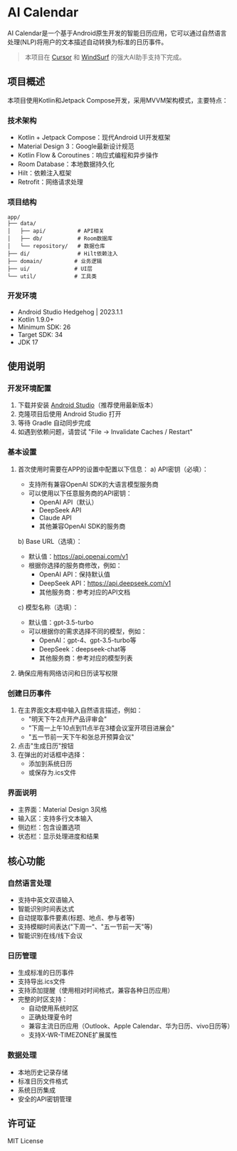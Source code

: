 # AI Calendar

AI Calendar是一个基于Android原生开发的智能日历应用，它可以通过自然语言处理(NLP)将用户的文本描述自动转换为标准的日历事件。

> 本项目在 [Cursor](https://cursor.com/) 和 [WindSurf](https://windsurfai.org/) 的强大AI助手支持下完成。

## 项目概述

本项目使用Kotlin和Jetpack Compose开发，采用MVVM架构模式，主要特点：

### 技术架构
- Kotlin + Jetpack Compose：现代Android UI开发框架
- Material Design 3：Google最新设计规范
- Kotlin Flow & Coroutines：响应式编程和异步操作
- Room Database：本地数据持久化
- Hilt：依赖注入框架
- Retrofit：网络请求处理

### 项目结构
```
app/
├── data/
│   ├── api/          # API相关
│   ├── db/           # Room数据库
│   └── repository/   # 数据仓库
├── di/               # Hilt依赖注入
├── domain/          # 业务逻辑
├── ui/              # UI层
└── util/            # 工具类
```

### 开发环境
- Android Studio Hedgehog | 2023.1.1
- Kotlin 1.9.0+
- Minimum SDK: 26
- Target SDK: 34
- JDK 17

## 使用说明

### 开发环境配置
1. 下载并安装 [Android Studio](https://developer.android.com/studio)（推荐使用最新版本）
2. 克隆项目后使用 Android Studio 打开
3. 等待 Gradle 自动同步完成
4. 如遇到依赖问题，请尝试 "File -> Invalidate Caches / Restart"

### 基本设置
1. 首次使用时需要在APP的设置中配置以下信息：
   a) API密钥（必填）：
   - 支持所有兼容OpenAI SDK的大语言模型服务商
   - 可以使用以下任意服务商的API密钥：
     * OpenAI API（默认）
     * DeepSeek API
     * Claude API
     * 其他兼容OpenAI SDK的服务商

   b) Base URL（选填）：
   - 默认值：https://api.openai.com/v1
   - 根据你选择的服务商修改，例如：
     * OpenAI API：保持默认值
     * DeepSeek API：https://api.deepseek.com/v1
     * 其他服务商：参考对应的API文档

   c) 模型名称（选填）：
   - 默认值：gpt-3.5-turbo
   - 可以根据你的需求选择不同的模型，例如：
     * OpenAI：gpt-4、gpt-3.5-turbo等
     * DeepSeek：deepseek-chat等
     * 其他服务商：参考对应的模型列表

2. 确保应用有网络访问和日历读写权限

### 创建日历事件
1. 在主界面文本框中输入自然语言描述，例如：
   - "明天下午2点开产品评审会"
   - "下周一上午10点到11点半在3楼会议室开项目进展会"
   - "五一节前一天下午和张总开预算会议"
2. 点击"生成日历"按钮
3. 在弹出的对话框中选择：
   - 添加到系统日历
   - 或保存为.ics文件

### 界面说明
- 主界面：Material Design 3风格
- 输入区：支持多行文本输入
- 侧边栏：包含设置选项
- 状态栏：显示处理进度和结果

## 核心功能

### 自然语言处理
- 支持中英文双语输入
- 智能识别时间表达式
- 自动提取事件要素(标题、地点、参与者等)
- 支持模糊时间表达("下周一"、"五一节前一天"等)
- 智能识别在线/线下会议

### 日历管理
- 生成标准的日历事件
- 支持导出.ics文件
- 支持添加提醒（使用相对时间格式，兼容各种日历应用）
- 完整的时区支持：
  - 自动使用系统时区
  - 正确处理夏令时
  - 兼容主流日历应用（Outlook、Apple Calendar、华为日历、vivo日历等）
  - 支持X-WR-TIMEZONE扩展属性

### 数据处理
- 本地历史记录存储
- 标准日历文件格式
- 系统日历集成
- 安全的API密钥管理

## 许可证
MIT License
